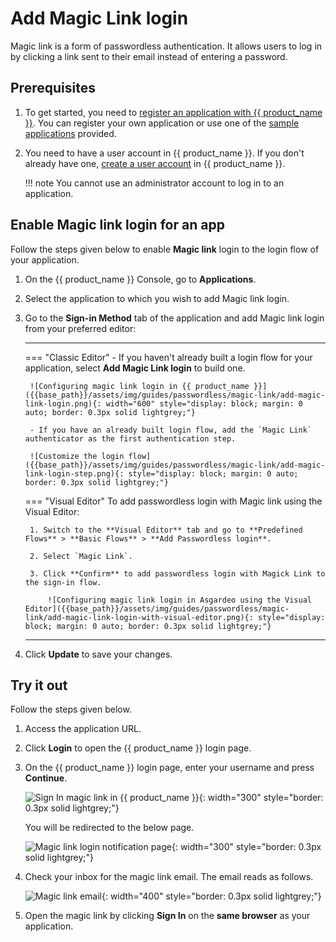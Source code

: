 # Add Magic Link login

Magic link is a form of passwordless authentication. It allows users to log in by clicking a link sent to their email instead of entering a password.

## Prerequisites

1. To get started, you need to [register an application with {{ product_name }}]({{base_path}}/guides/applications/). You can register your own application or use one of the [sample applications]({{base_path}}/get-started/try-samples/) provided.

2. You need to have a user account in {{ product_name }}. If you don't already have one, [create a user account]({{base_path}}/guides/users/manage-customers/#onboard-a-user) in {{ product_name }}.

    !!! note
        You cannot use an administrator account to log in to an application.

## Enable Magic link login for an app

Follow the steps given below to enable **Magic link** login to the login flow of your application.

1. On the {{ product_name }} Console, go to **Applications**.

2. Select the application to which you wish to add Magic link login.

3. Go to the **Sign-in Method** tab of the application and add Magic link login from your preferred editor:

    ---
    === "Classic Editor"
        - If you haven't already built a login flow for your application, select **Add Magic Link login** to build one.

        ![Configuring magic link login in {{ product_name }}]({{base_path}}/assets/img/guides/passwordless/magic-link/add-magic-link-login.png){: width="600" style="display: block; margin: 0 auto; border: 0.3px solid lightgrey;"}

        - If you have an already built login flow, add the `Magic Link` authenticator as the first authentication step.

        ![Customize the login flow]({{base_path}}/assets/img/guides/passwordless/magic-link/add-magic-link-login-step.png){: style="display: block; margin: 0 auto; border: 0.3px solid lightgrey;"}

    === "Visual Editor"
        To add passwordless login with Magic link using the Visual Editor:

        1. Switch to the **Visual Editor** tab and go to **Predefined Flows** > **Basic Flows** > **Add Passwordless login**.

        2. Select `Magic Link`.

        3. Click **Confirm** to add passwordless login with Magick Link to the sign-in flow.

            ![Configuring magic link login in Asgardeo using the Visual Editor]({{base_path}}/assets/img/guides/passwordless/magic-link/add-magic-link-login-with-visual-editor.png){: style="display: block; margin: 0 auto; border: 0.3px solid lightgrey;"}
    ---

4. Click **Update** to save your changes.

## Try it out

Follow the steps given below.

1. Access the application URL.
2. Click **Login** to open the {{ product_name }} login page.
3. On the {{ product_name }} login page, enter your username and press **Continue**.

    ![Sign In magic link in {{ product_name }}]({{base_path}}/assets/img/guides/passwordless/magic-link/magic-link-login-page.png){: width="300" style="border: 0.3px solid lightgrey;"}

    You will be redirected to the below page.

    ![Magic link login notification page]({{base_path}}/assets/img/guides/passwordless/magic-link/magic-link-login-notification-page.png){: width="300" style="border: 0.3px solid lightgrey;"}

4. Check your inbox for the magic link email. The email reads as follows.

    ![Magic link email]({{base_path}}/assets/img/guides/passwordless/magic-link/magic-link-email.png){: width="400" style="border: 0.3px solid lightgrey;"}

5. Open the magic link by clicking **Sign In** on the **same browser** as your application.